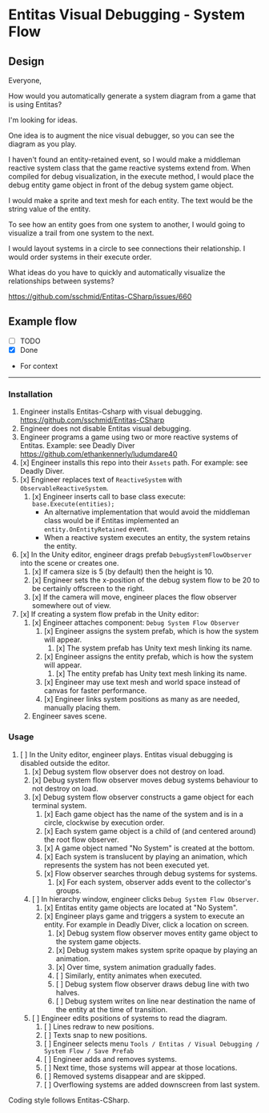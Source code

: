 # Entitas Visual Debugging - System Flow

## Design

Everyone,

How would you automatically generate a system diagram from a game that is using Entitas?

I'm looking for ideas.

One idea is to augment the nice visual debugger, so you can see the diagram as you play.

I haven't found an entity-retained event, so I would make a middleman reactive system class that the game reactive systems extend from. When compiled for debug visualization, in the execute method, I would place the debug entity game object in front of the debug system game object.

I would make a sprite and text mesh for each entity. The text would be the string value of the entity.

To see how an entity goes from one system to another, I would going to visualize a trail from one system to the next.

I would layout systems in a circle to see connections their relationship. I would order systems in their execute order.

What ideas do you have to quickly and automatically visualize the relationships between systems?

<https://github.com/sschmid/Entitas-CSharp/issues/660>

## Example flow

- [ ] TODO
- [x] Done
- For context

---

### Installation

1. Engineer installs Entitas-Csharp with visual debugging.  <https://github.com/sschmid/Entitas-CSharp>
1. Engineer does not disable Entitas visual debugging.
1. Engineer programs a game using two or more reactive systems of Entitas.  Example:  see Deadly Diver <https://github.com/ethankennerly/ludumdare40>
1. [x] Engineer installs this repo into their `Assets` path.  For example:  see Deadly Diver.
1. [x] Engineer replaces text of `ReactiveSystem` with `ObservableReactiveSystem`.
    1. [x] Engineer inserts call to base class execute:  `base.Execute(entities);`
        - An alternative implementation that would avoid the middleman class would be if Entitas implemented an `entity.OnEntityRetained` event.
        - When a reactive system executes an entity, the system retains the entity.
1. [x] In the Unity editor, engineer drags prefab `DebugSystemFlowObserver` into the scene or creates one.
    1. [x] If camera size is 5 (by default) then the height is 10.
    1. [x] Engineer sets the x-position of the debug system flow to be 20 to be certainly offscreen to the right.
    1. [x] If the camera will move, engineer places the flow observer somewhere out of view.
1. [x] If creating a system flow prefab in the Unity editor:
    1. [x] Engineer attaches component: `Debug System Flow Observer`
        1. [x] Engineer assigns the system prefab, which is how the system will appear.
            1. [x] The system prefab has Unity text mesh linking its name.
        1. [x] Engineer assigns the entity prefab, which is how the system will appear.
            1. [x] The entity prefab has Unity text mesh linking its name.
        1. [x] Engineer may use text mesh and world space instead of canvas for faster performance.
        1. [x] Engineer links system positions as many as are needed, manually placing them.
    1. Engineer saves scene.

### Usage

1. [ ] In the Unity editor, engineer plays.  Entitas visual debugging is disabled outside the editor.
    1. [x] Debug system flow observer does not destroy on load.
    1. [x] Debug system flow observer moves debug systems behaviour to not destroy on load.
    1. [x] Debug system flow observer constructs a game object for each terminal system.
        1. [x] Each game object has the name of the system and is in a circle, clockwise by execution order.
        1. [x] Each system game object is a child of (and centered around) the root flow observer.
        1. [x] A game object named "No System" is created at the bottom.
        1. [x] Each system is translucent by playing an animation, which represents the system has not been executed yet.
        1. [x] Flow observer searches through debug systems for systems.
            1. [x] For each system, observer adds event to the collector's groups.
    1. [ ] In hierarchy window, engineer clicks `Debug System Flow Observer`.
        1. [x] Entitas entity game objects are located at "No System".
        1. [x] Engineer plays game and triggers a system to execute an entity.  For example in Deadly Diver, click a location on screen.
            1. [x] Debug system flow observer moves entity game object to the system game objects.
            1. [x] Debug system makes system sprite opaque by playing an animation.
            1. [x] Over time, system animation gradually fades.
            1. [ ] Similarly, entity animates when executed.
            1. [ ] Debug system flow observer draws debug line with two halves.
            1. [ ] Debug system writes on line near destination the name of the entity at the time of transition.
    1. [ ] Engineer edits positions of systems to read the diagram.
        1. [ ] Lines redraw to new positions.
        1. [ ] Texts snap to new positions.
        1. [ ] Engineer selects menu `Tools / Entitas / Visual Debugging / System Flow / Save Prefab`
        1. [ ] Engineer adds and removes systems.
        1. [ ] Next time, those systems will appear at those locations.
        1. [ ] Removed systems disappear and are skipped.
        1. [ ] Overflowing systems are added downscreen from last system.


Coding style follows Entitas-CSharp.

